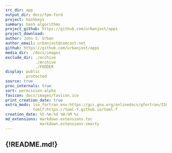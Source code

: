 ```yaml
---
src_dir: app
output_dir: docs/fpm-ford
project: hashkeys
summary: hash algorithms
project_github: https://github.com/urbanjost/apps
project_download:
author: John S. Urban
author_email: urbanjost@comcast.net
github: https://github.com/urbanjost/apps
media_dir: ./docs/images
exclude_dir: ./archive
             ./Archive
             ./FODDER
display: public
         protected
source: true
proc_internals: true
sort: permission-alpha
favicon: docs/images/favicon.ico
print_creation_date: true
extra_mods: iso_fortran_env:https://gcc.gnu.org/onlinedocs/gfortran/ISO_005fFORTRAN_005fENV.html
            tomlf:https://toml-f.github.io/toml-f
creation_date: %Y-%m-%d %H:%M %z
md_extensions: markdown.extensions.toc
               markdown.extensions.smarty
---
```

<!--
author_pic:
twitter:
website:
-->
{!README.md!}
---
